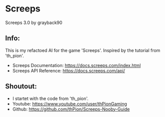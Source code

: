 # Screeps
Screeps 3.0 by grayback90

Info:
----
This is my refactoed AI for the game 'Screeps'.
Inspired by the tutorial from 'th_pion'.

- Screeps Documentation: https://docs.screeps.com/index.html
- Screeps API Reference: https://docs.screeps.com/api/

Shoutout:
----
- I startet with the code from 'th_pion'.
- Youtube: https://www.youtube.com/user/thPionGaming
- Github: https://github.com/thPion/Screeps-Nooby-Guide
